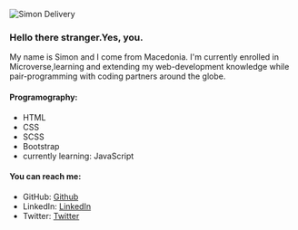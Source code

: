 
![Simon Delivery](https://user-images.githubusercontent.com/84941433/126847565-dbaccb49-36b8-4b78-84f6-549cb1d151ec.png)


### Hello there stranger.Yes, you.

My name is Simon and I come from Macedonia. I'm currently enrolled in Microverse,learning and extending 
my web-development knowledge while pair-programming with coding partners around the globe.

#### Programography: 
 - HTML
 - CSS
 - SCSS
 - Bootstrap
 - currently learning: JavaScript

#### You can reach me:
- GitHub: [Github](https://github.com/SimonGrchevski)
- LinkedIn: [LinkedIn](https://www.linkedin.com/in/simon-grchevski-682935209/)
- Twitter: [Twitter](https://twitter.com/grchevski)

<!--
**SimonGrchevski/SimonGrchevski** is a ✨ _special_ ✨ repository because its `README.md` (this file) appears on your GitHub profile.

Here are some ideas to get you started:

- 🔭 I’m currently working on ...
- 🌱 I’m currently learning ...
- 👯 I’m looking to collaborate on ...
- 🤔 I’m looking for help with ...
- 💬 Ask me about ...
- 📫 How to reach me: ...
- 😄 Pronouns: ...
- ⚡ Fun fact: ...
-->
